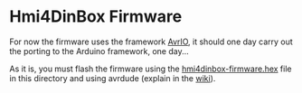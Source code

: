 # Hmi4DinBox Firmware

For now the firmware uses the framework [AvrIO](https://github.com/epsilonrt/avrio), 
it should one day carry out the porting to the Arduino framework, one day...

As it is, you must flash the firmware using the 
[hmi4dinbox-firmware.hex](hmi4dinbox-firmware.hex) file in this directory 
and using avrdude (explain in the [wiki](https://github.com/epsilonrt/Hmi4DinBox/wiki)).
